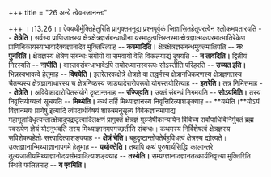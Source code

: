 +++
title = "26 अन्ये त्वेवमजानन्तः"

+++
।।13.26।। ऐक्यधीर्मुक्तिहेतुरिति प्रागुक्तमनूद्य प्रश्नपूर्वकं
जिज्ञासितहेतुपरत्वेन श्लोकमवतारयति -- **क्षेत्रेति।** सर्वस्य
प्राणिजातस्य क्षेत्रक्षेत्रज्ञसंबन्धाधीना
यस्मादुत्पत्तिस्तस्मात्क्षेत्रज्ञात्मकपरमात्मातिरेकेण
प्राणिनिकायस्याभावादैक्यज्ञानादेव मुक्तिरित्याह -- **कस्मादिति।**
क्षेत्रक्षेत्रज्ञसंबन्धमुक्तमाक्षिपति -- **कः पुनरिति।** क्षेत्रज्ञस्य
क्षेत्रेण संबन्धः संयोगो वा समवायो वेति विकल्प्याद्यं दूषयति -- **न
तावदिति।** द्वितीयं निरस्यति -- **नापीति।** वास्तवसंबन्धाभावेऽपि
तयोरध्यासस्वरूपः सोऽस्तीति परिहरति -- **उच्यत इति।** भिन्नस्वभावत्वे
हेतुमाह -- **विषयेति।** इतरेतरवत्क्षेत्रे क्षेत्रज्ञे वा तद्धर्मस्य
क्षेत्रानधिकरणस्य क्षेत्रज्ञगतस्य चैतन्यस्य क्षेत्रज्ञानाधारस्य च
क्षेत्रनिष्ठस्य जाड्यादेरारोपरूपो योगस्तयोरित्याह -- **इतरेति।** तत्र
निमित्तमाह -- **क्षेत्रेति।** अविवेकादारोपितसंयोगे दृष्टान्तमाह --
**रज्जि्वति।** उक्तं संबन्धं निगमयति -- **सोऽयमिति।** तस्य
निवृत्तियोग्यत्वं सूचयति -- **मिथ्येति।** कथं तर्हि मिथ्याज्ञानस्य
निवृत्तिरित्याशङ्क्याह -- **यथेति।**योऽयं विज्ञानमयः प्राणेषु इत्यादि
त्वंपदार्थविषयं शास्त्रमनुसृत्य विवेकज्ञानमापाद्य
महाभूतादिधृत्यन्तात्क्षेत्रादुपद्रष्टृत्वादिलक्षणं प्रागुक्तं
क्षेत्रज्ञं मुञ्जेषीकान्यायेन विविच्य सर्वोपाधिविनिर्मुक्तं ब्रह्म
स्वरूपेण ज्ञेयं योऽनुभवति तस्य मिथ्याज्ञानमपगच्छतीति संबन्धः। कथमस्य
निर्विशेषत्वं क्षेत्रज्ञस्य सविशेषत्वहेतोः सत्त्वादित्याशङ्क्याह --
**क्षेत्रं चेति।** बहुदृष्टान्तोक्तेर्बहुविधत्वं क्षेत्रस्य द्योत्यते।
उक्तज्ञानान्मिथ्याज्ञानापगमे हेतुमाह -- **यथोक्तेति।** तथापि कथं
पुरुषार्थसिद्धिः कालान्तरे तुल्यजातीयमिथ्याज्ञानोदयसंभवादित्याशङ्क्याह
-- **तस्येति।** सम्यग्ज्ञानादज्ञानतत्कार्यनिवृत्त्या मुक्तिरिति स्थिते
फलितमाह -- **य एवमिति।**
